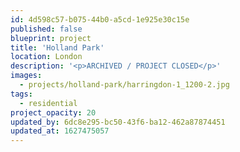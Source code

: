 ```yaml
---
id: 4d598c57-b075-44b0-a5cd-1e925e30c15e
published: false
blueprint: project
title: 'Holland Park'
location: London
description: '<p>ARCHIVED / PROJECT CLOSED</p>'
images:
  - projects/holland-park/harringdon-1_1200-2.jpg
tags:
  - residential
project_opacity: 20
updated_by: 6dc8e295-bc50-43f6-ba12-462a87874451
updated_at: 1627475057
---
```

